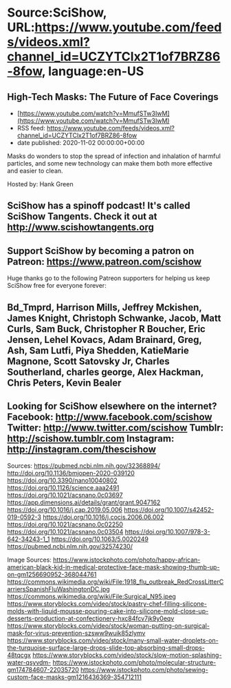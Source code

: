 # Source:SciShow, URL:https://www.youtube.com/feeds/videos.xml?channel_id=UCZYTClx2T1of7BRZ86-8fow, language:en-US

## High-Tech Masks: The Future of Face Coverings
 - [https://www.youtube.com/watch?v=MmufSTw3IwM](https://www.youtube.com/watch?v=MmufSTw3IwM)
 - RSS feed: https://www.youtube.com/feeds/videos.xml?channel_id=UCZYTClx2T1of7BRZ86-8fow
 - date published: 2020-11-02 00:00:00+00:00

Masks do wonders to stop the spread of infection and inhalation of harmful particles, and some new technology can make them both more effective and easier to clean.

Hosted by: Hank Green

SciShow has a spinoff podcast! It's called SciShow Tangents. Check it out at http://www.scishowtangents.org
----------
Support SciShow by becoming a patron on Patreon: https://www.patreon.com/scishow
----------
Huge thanks go to the following Patreon supporters for helping us keep SciShow free for everyone forever:

Bd_Tmprd, Harrison Mills, Jeffrey Mckishen, James Knight, Christoph Schwanke, Jacob, Matt Curls, Sam Buck, Christopher R Boucher, Eric Jensen, Lehel Kovacs, Adam Brainard, Greg, Ash, Sam Lutfi, Piya Shedden, KatieMarie Magnone, Scott Satovsky Jr, Charles Southerland, charles george, Alex Hackman, Chris Peters, Kevin Bealer
----------
Looking for SciShow elsewhere on the internet?
Facebook: http://www.facebook.com/scishow
Twitter: http://www.twitter.com/scishow
Tumblr: http://scishow.tumblr.com
Instagram: http://instagram.com/thescishow
----------
Sources:
https://pubmed.ncbi.nlm.nih.gov/32368894/ 
http://doi.org/10.1136/bmjopen-2020-039120
https://doi.org/10.3390/nano10040802
https://doi.org/10.1126/science.aaa2491
https://doi.org/10.1021/acsnano.0c03697
https://app.dimensions.ai/details/grant/grant.9047162
https://doi.org/10.1016/j.cap.2019.05.006
https://doi.org/10.1007/s42452-019-0592-3
https://doi.org/10.1016/j.cocis.2006.06.002
https://doi.org/10.1021/acsnano.0c02250
https://doi.org/10.1021/acsnano.0c03504
https://doi.org/10.1007/978-3-642-34243-1_1
https://doi.org/10.1063/5.0020249
https://pubmed.ncbi.nlm.nih.gov/32574230/

Image Sources:
https://www.istockphoto.com/photo/happy-african-american-black-kid-in-medical-protective-face-mask-showing-thumb-up-on-gm1256690952-368044761
https://commons.wikimedia.org/wiki/File:1918_flu_outbreak_RedCrossLitterCarriersSpanishFluWashingtonDC.jpg
https://commons.wikimedia.org/wiki/File:Surgical_N95.jpeg
https://www.storyblocks.com/video/stock/pastry-chef-filling-silicone-molds-with-liquid-mousse-pouring-cake-into-silicone-mold-close-up-desserts-production-at-confectionery-hxc84fcv7jk9y0eqv
https://www.storyblocks.com/video/stock/woman-putting-on-surgical-mask-for-virus-prevention-szsww9wuik85zlymv
https://www.storyblocks.com/video/stock/many-small-water-droplets-on-the-turquoise-surface-large-drops-slide-top-absorbing-small-drops-48tqcgx
https://www.storyblocks.com/video/stock/slow-motion-splashing-water-qsyvdm-
https://www.istockphoto.com/photo/molecular-structure-gm174784607-22035720
https://www.istockphoto.com/photo/sewing-custom-face-masks-gm1216436369-354712111

